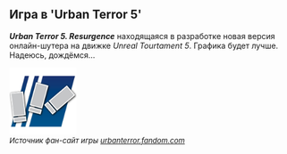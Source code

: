 <!--2023-12-27 00:51:11-->
## Игра в 'Urban Terror 5' 
***Urban Terror 5. Resurgence*** находящаяся в разработке новая версия онлайн-шутера на движке *Unreal Tourtament 5*.
Графика будет лучше. Надеюсь, дождёмся...

<img src="./Urt-logo.png" alt="" width="120px">

<div style="font-size:small; color:">
<i>Источник фан-сайт игры <a href="https://urbanterror.fandom.com">urbanterror.fandom.com</a></i>
</div>